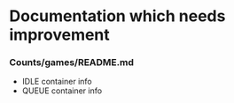 # Documentation which needs improvement

### Counts/games/README.md
- IDLE container info
- QUEUE container info
